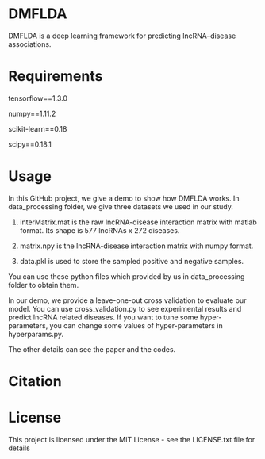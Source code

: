 # DMFLDA
DMFLDA is a deep learning framework for predicting lncRNA–disease associations.

# Requirements

tensorflow==1.3.0

numpy==1.11.2

scikit-learn==0.18

scipy==0.18.1

# Usage

  In this GitHub project, we give a demo to show how DMFLDA works. In data_processing folder, we give three datasets we used in our study.
  
  1. interMatrix.mat is the raw lncRNA-disease interaction matrix with matlab format. Its shape is 577 lncRNAs x 272 diseases.
  
  2. matrix.npy is the lncRNA-disease interaction matrix with numpy format.
  
  3. data.pkl is used to store the sampled positive and negative samples.
  
  You can use these python files which provided by us in data_processing folder to obtain them.
  
  In our demo, we provide a leave-one-out cross validation to evaluate our model. You can use cross_validation.py to see experimental results and predict lncRNA related diseases. If you want to tune some hyper-parameters, you can change some values of hyper-parameters in hyperparams.py. 

  The other details can see the paper and the codes.
  

# Citation

# License
This project is licensed under the MIT License - see the LICENSE.txt file for details
